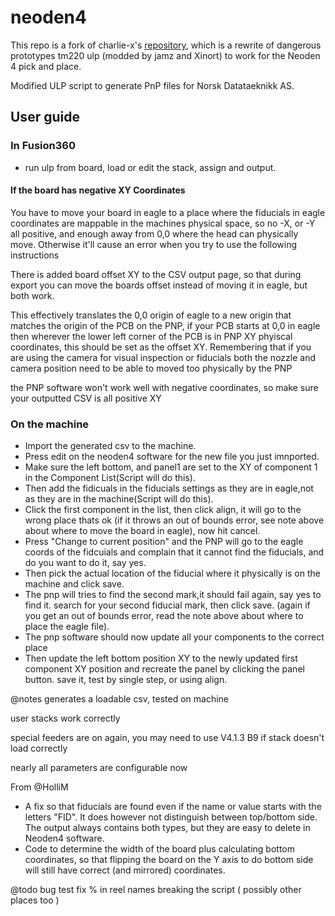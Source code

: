 # neoden4

This repo is a fork of charlie-x's [repository](https://github.com/charlie-x/neoden4), which is a rewrite of dangerous prototypes tm220 ulp (modded by jamz and Xinort) to work for the Neoden 4 pick and place.

Modified ULP script to generate PnP files for Norsk Datataeknikk AS.

## User guide

### In Fusion360
- run ulp from board, load or edit the stack, assign and output.

#### If the board has negative XY Coordinates

You have to move your board in eagle to a place where the fiducials in eagle coordinates are mappable in the machines physical space, so no -X,  or -Y all positive, and enough away from 0,0 where the head can physically move. Otherwise it'll cause an error when you try to use the following instructions

There is added board offset XY to the CSV output page, so that during export you can move the boards offset instead of moving it in eagle, but both work. 

This effectively translates the 0,0 origin of eagle to a new origin that matches the origin of the PCB on the PNP, if your PCB starts at 0,0 in eagle then wherever the lower left corner of the PCB is in PNP XY phyiscal coordinates, this should be set as the offset XY. Remembering that if you are using the camera for visual inspection or fiducials both the nozzle and camera position need to be able to moved too physically by the PNP

the PNP software won't work well with negative coordinates, so make sure your outputted CSV is all positive XY

### On the machine
- Import the generated csv to the machine.
- Press edit on the neoden4 software for the new file you just imnported.
- Make sure the left bottom, and panel1 are set to the XY of component 1 in the Component List(Script will do this).
- Then add the fidicuals in the fiducials settings as they are in eagle,not as they are in the machine(Script will do this).
- Click the first component in the list, then click align, it will go to the wrong place thats ok (if it throws an out of bounds error, see note above about where to move the board in eagle), now hit cancel.
- Press "Change to current position" and the PNP will go to the eagle coords of the fidcuials and complain that it cannot find the fiducials, and do you want to do it, say yes.
- Then  pick the actual location of the fiducial where it physically is on the machine and click save.
- The pnp  will tries to find the second mark,it should fail again, say yes to find it. search for your second fiducial mark, then click save. (again if you get an out of bounds error, read the note above about where to place the eagle file).
- The pnp software should now update all your components to the correct place
- Then update the left bottom position XY to the newly updated first component XY position and recreate the panel by clicking the panel button. save it, test by single step, or using align.


@notes
 generates a loadable csv, tested on machine
 
 user stacks work correctly
 
 special feeders are on again, you may need to use V4.1.3 B9 if stack doesn't load correctly
 
 nearly all parameters are configurable now
 
 From @HolliM
 - A fix so that fiducials are found even if the name or value starts with the letters "FID". It does however not distinguish between top/bottom side. The output always contains both types, but they are easy to delete in Neoden4 software.
 - Code to determine the width of the board plus calculating bottom coordinates, so that flipping the board on the Y axis to do bottom side will still have correct (and mirrored) coordinates.
 
 
 
@todo
 bug test
 fix % in reel names breaking the script ( possibly other places too ) 
